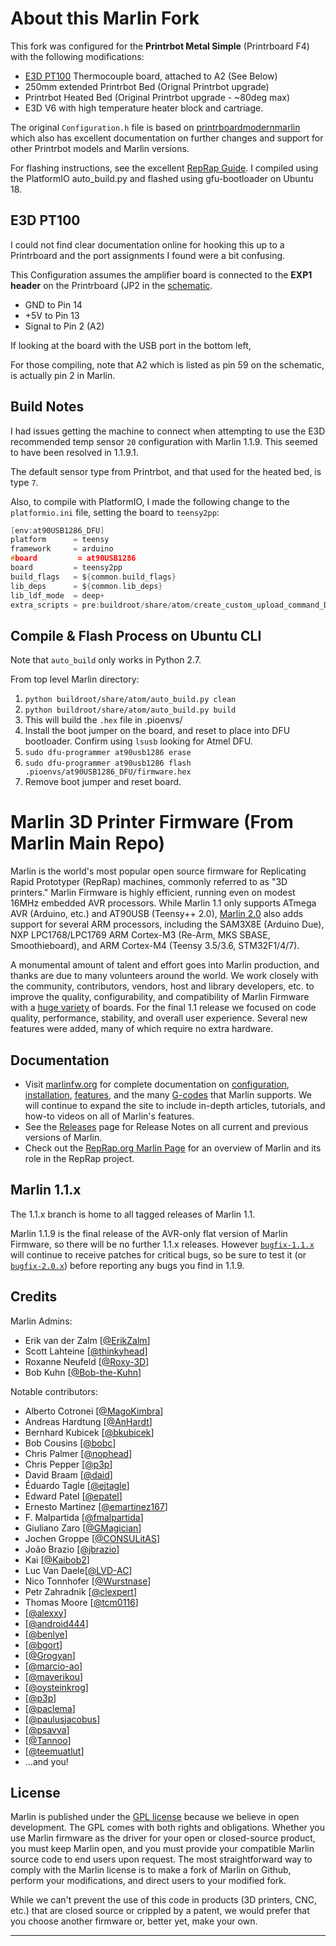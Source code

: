 # About this Marlin Fork

This fork was configured for the **Printrbot Metal Simple** (Printrboard F4) with the following modifications:
- [E3D PT100](https://e3d-online.com/products/pt100-temperature-sensor) Thermocouple board, attached to A2 (See Below)
- 250mm extended Printrbot Bed (Orignal Printrbot upgrade)
- Printrbot Heated Bed (Original Printrbot upgrade - ~80deg max)
- E3D V6 with high temperature heater block and cartriage. 

The original `Configuration.h` file is based on [printrboardmodernmarlin](https://github.com/Printrbot/printrboardmodernmarlin) which also has excellent documentation on further changes and support for other Printrbot models and Marlin versions.

For flashing instructions, see the excellent [RepRap Guide](https://reprap.org/wiki/Printrboard#Loading_Firmware_.28Linux.29). I compiled using the PlatformIO auto_build.py and flashed using gfu-bootloader on Ubuntu 18.

## E3D PT100
I could not find clear documentation online for hooking this up to a Printrboard and the port assignments I found were a bit confusing.

This Configuration assumes the amplifier board is connected to the **EXP1 header** on the Printrboard (JP2 in the [schematic](https://reprap.org/wiki/File:Printrboard_RevF_Schematic150.png).
- GND to Pin 14
- +5V to Pin 13
- Signal to Pin 2 (A2)

If looking at the board with the USB port in the bottom left, 

For those compiling, note that A2 which is listed as pin 59 on the schematic, is actually pin 2 in Marlin.

## Build Notes
I had issues getting the machine to connect when attempting to use the E3D recommended temp sensor `20` configuration with Marlin 1.1.9. This seemed to have been resolved in 1.1.9.1.

The default sensor type from Printrbot, and that used for the heated bed, is type `7`.

Also, to compile with PlatformIO, I made the following change to the `platformio.ini` file, setting the board to `teensy2pp`:

```c
[env:at90USB1286_DFU]
platform      = teensy
framework     = arduino
#board         = at90USB1286
board 	      = teensy2pp
build_flags   = ${common.build_flags}
lib_deps      = ${common.lib_deps}
lib_ldf_mode  = deep+
extra_scripts = pre:buildroot/share/atom/create_custom_upload_command_DFU.py
```
## Compile & Flash Process on Ubuntu CLI
Note that `auto_build` only works in Python 2.7.

From top level Marlin directory:

1. `python buildroot/share/atom/auto_build.py clean`
2. `python buildroot/share/atom/auto_build.py build`
3. This will build the `.hex` file in .pioenvs/
4. Install the boot jumper on the board, and reset to place into DFU bootloader. Confirm using `lsusb` looking for Atmel DFU.
5. `sudo dfu-programmer at90usb1286 erase`
6. `sudo dfu-programmer at90usb1286 flash .pioenvs/at90USB1286_DFU/firmware.hex`
7. Remove boot jumper and reset board.


# Marlin 3D Printer Firmware (From Marlin Main Repo)
Marlin is the world's most popular open source firmware for Replicating Rapid Prototyper (RepRap) machines, commonly referred to as "3D printers." Marlin Firmware is highly efficient, running even on modest 16MHz embedded AVR processors. While Marlin 1.1 only supports ATmega AVR (Arduino, etc.) and AT90USB (Teensy++ 2.0), [Marlin 2.0](https://github.com/MarlinFirmware/Marlin/tree/bugfix-2.0.x) also adds support for several ARM processors, including the SAM3X8E (Arduino Due), NXP LPC1768/LPC1769 ARM Cortex-M3 (Re-Arm, MKS SBASE, Smoothieboard), and ARM Cortex-M4 (Teensy 3.5/3.6, STM32F1/4/7).

A monumental amount of talent and effort goes into Marlin production, and thanks are due to many volunteers around the world. We work closely with the community, contributors, vendors, host and library developers, etc. to improve the quality, configurability, and compatibility of Marlin Firmware with a [huge variety](http://marlinfw.org/docs/configuration/configuration.html#motherboard) of boards. For the final 1.1 release we focused on code quality, performance, stability, and overall user experience. Several new features were added, many of which require no extra hardware.

## Documentation

- Visit [marlinfw.org](http://marlinfw.org/) for complete documentation on [configuration](http://marlinfw.org/docs/configuration/configuration.html), [installation](http://marlinfw.org/docs/basics/install.html), [features](http://marlinfw.org/meta/features/), and the many [G-codes](http://marlinfw.org/meta/gcode/) that Marlin supports. We will continue to expand the site to include in-depth articles, tutorials, and how-to videos on all of Marlin's features.
- See the [Releases](https://github.com/MarlinFirmware/Marlin/releases) page for Release Notes on all current and previous versions of Marlin.
- Check out the [RepRap.org Marlin Page](http://reprap.org/wiki/Marlin) for an overview of Marlin and its role in the RepRap project.

## Marlin 1.1.x

The 1.1.x branch is home to all tagged releases of Marlin 1.1.

Marlin 1.1.9 is the final release of the AVR-only flat version of Marlin Firmware, so there will be no further 1.1.x releases. However [`bugfix-1.1.x`](https://github.com/MarlinFirmware/Marlin/tree/bugfix-1.1.x) will continue to receive patches for critical bugs, so be sure to test it (or [`bugfix-2.0.x`](https://github.com/MarlinFirmware/Marlin/tree/bugfix-2.0.x)) before reporting any bugs you find in 1.1.9.

## Credits

Marlin Admins:
 - Erik van der Zalm [[@ErikZalm](https://github.com/ErikZalm)]
 - Scott Lahteine [[@thinkyhead](https://github.com/thinkyhead)]
 - Roxanne Neufeld [[@Roxy-3D](https://github.com/Roxy-3D)]
 - Bob Kuhn [[@Bob-the-Kuhn](https://github.com/Bob-the-Kuhn)]

Notable contributors:
 - Alberto Cotronei [[@MagoKimbra](https://github.com/MagoKimbra)]
 - Andreas Hardtung [[@AnHardt](https://github.com/AnHardt)]
 - Bernhard Kubicek [[@bkubicek](https://github.com/bkubicek)]
 - Bob Cousins [[@bobc](https://github.com/bobc)]
 - Chris Palmer [[@nophead](https://github.com/nophead)]
 - Chris Pepper [[@p3p](https://github.com/p3p)]
 - David Braam [[@daid](https://github.com/daid)]
 - Éduardo Tagle [[@ejtagle](https://github.com/ejtagle)]
 - Edward Patel [[@epatel](https://github.com/epatel)]
 - Ernesto Martinez [[@emartinez167](https://github.com/emartinez167)]
 - F. Malpartida [[@fmalpartida](https://github.com/fmalpartida)]
 - Giuliano Zaro [[@GMagician](https://github.com/GMagician)]
 - Jochen Groppe [[@CONSULitAS](https://github.com/CONSULitAS)]
 - João Brazio [[@jbrazio](https://github.com/jbrazio)]
 - Kai [[@Kaibob2](https://github.com/Kaibob2)]
 - Luc Van Daele[[@LVD-AC](https://github.com/LVD-AC)]
 - Nico Tonnhofer [[@Wurstnase](https://github.com/Wurstnase)]
 - Petr Zahradnik [[@clexpert](https://github.com/clexpert)]
 - Thomas Moore [[@tcm0116](https://github.com/tcm0116)]
 - [[@alexxy](https://github.com/alexxy)]
 - [[@android444](https://github.com/android444)]
 - [[@benlye](https://github.com/benlye)]
 - [[@bgort](https://github.com/bgort)]
 - [[@Grogyan](https://github.com/Grogyan)]
 - [[@marcio-ao](https://github.com/marcio-ao)]
 - [[@maverikou](https://github.com/maverikou)]
 - [[@oysteinkrog](https://github.com/oysteinkrog)]
 - [[@p3p](https://github.com/p3p)]
 - [[@paclema](https://github.com/paclema)]
 - [[@paulusjacobus](https://github.com/paulusjacobus)]
 - [[@psavva](https://github.com/psavva)]
 - [[@Tannoo](https://github.com/Tannoo)]
 - [[@teemuatlut](https://github.com/teemuatlut)]
 - ...and you!

## License

Marlin is published under the [GPL license](https://github.com/COPYING.md) because we believe in open development. The GPL comes with both rights and obligations. Whether you use Marlin firmware as the driver for your open or closed-source product, you must keep Marlin open, and you must provide your compatible Marlin source code to end users upon request. The most straightforward way to comply with the Marlin license is to make a fork of Marlin on Github, perform your modifications, and direct users to your modified fork.

While we can't prevent the use of this code in products (3D printers, CNC, etc.) that are closed source or crippled by a patent, we would prefer that you choose another firmware or, better yet, make your own.

---